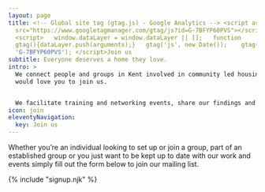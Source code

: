 ```yaml
---
layout: page
title: <!-- Global site tag (gtag.js) - Google Analytics --> <script async
  src="https://www.googletagmanager.com/gtag/js?id=G-7BFYP60PVS"></script>
  <script>   window.dataLayer = window.dataLayer || [];   function
  gtag(){dataLayer.push(arguments);}   gtag('js', new Date());    gtag('config',
  'G-7BFYP60PVS'); </script>Join us
subtitle: Everyone deserves a home they love.
intro: >
  We connect people and groups in Kent involved in community led housing and
  would love you to join us.


  We facilitate training and networking events, share our findings and distribute useful information.
icon: join
eleventyNavigation:
  key: Join us
---
```

Whether you’re an individual looking to set up or join a group, part of an established group or you just want to be kept up to date with our work and events simply fill out the form below to join our mailing list.

{% include "signup.njk" %}